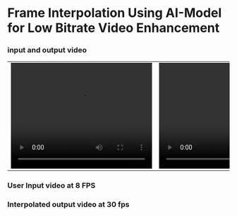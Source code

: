 # Frame Interpolation Using AI-Model for Low Bitrate Video Enhancement

### input and output video

<table>
  <tr>
    <td>
      <video width="320" height="240" controls>
        <source src="

https://github.com/KartikeyaMalimath/msc_project/assets/37095980/69fcc0e5-eae0-46a4-8b7b-c8cf7128389d

" type="video/mp4">
      </video>
    </td>
    <td>
      <video width="320" height="240" controls>
        <source src="https://github.com/KartikeyaMalimath/msc_project/assets/37095980/16be9be7-1bc9-4c89-a399-d09c930ca343" type="video/mp4">
      </video>
    </td>
  </tr>
</table>

### User Input video at 8 FPS






      
### Interpolated output video at 30 fps
     




